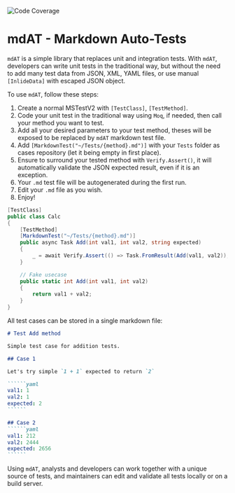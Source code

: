 ![Code Coverage](https://img.shields.io/badge/Code%20Coverage-92%25-success?style=flat)

# mdAT - Markdown Auto-Tests

``mdAT`` is a simple library that replaces unit and integration tests. With ``mdAT``, developers can write unit tests in the traditional way, but without the need to add many test data from JSON, XML, YAML files, or use manual ``[InlideData]`` with escaped JSON object.

To use ``mdAT``, follow these steps:

1. Create a normal MSTestV2 with `[TestClass]`, `[TestMethod]`.
1. Code your unit test in the traditional way using `Moq`, if needed, then call your method you want to test.
1. Add all your desired parameters to your test method, theses will be exposed to be replaced by ``mdAT`` markdown test file.
1. Add `[MarkdownTest("~/Tests/{method}.md")]` with your `Tests` folder as cases repository (let it being empty in first place).
1. Ensure to surround your tested method with `Verify.Assert()`, it will automatically validate the JSON expected result, even if it is an exception.
1. Your `.md` test file will be autogenerated during the first run.
1. Edit your `.md` file as you wish.
1. Enjoy!

````csharp
[TestClass]
public class Calc
{
    [TestMethod]
    [MarkdownTest("~/Tests/{method}.md")]
    public async Task Add(int val1, int val2, string expected)
    {
        _ = await Verify.Assert(() => Task.FromResult(Add(val1, val2)), expected);
    }

    // Fake usecase
    public static int Add(int val1, int val2)
    {
        return val1 + val2;
    }
}
````

All test cases can be stored in a single markdown file:

```````md
# Test Add method

Simple test case for addition tests.

## Case 1

Let's try simple `1 + 1` expected to return `2`

``````yaml
val1: 1
val2: 1
expected: 2
``````

## Case 2
``````yaml
val1: 212
val2: 2444
expected: 2656
``````
```````

Using `mdAT`, analysts and developers can work together with a unique source of tests, and maintainers can edit and validate all tests locally or on a build server.